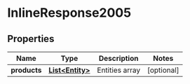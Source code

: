 

# InlineResponse2005

## Properties

Name | Type | Description | Notes
------------ | ------------- | ------------- | -------------
**products** | [**List&lt;Entity&gt;**](Entity.md) | Entities array |  [optional]



